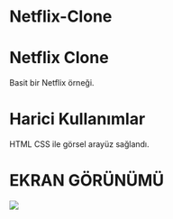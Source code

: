 # Netflix-Clone

<h1> Netflix Clone </h1>

Basit bir Netflix örneği.


<h1> Harici Kullanımlar </h1>

HTML CSS ile görsel arayüz sağlandı. 

<h1> EKRAN GÖRÜNÜMÜ</h1>

![](netflix-clone.gif)